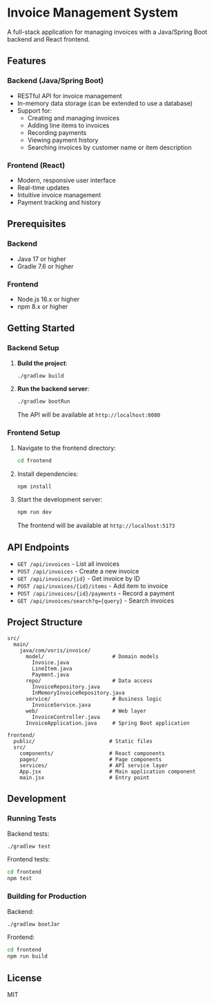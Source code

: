 # Invoice Management System

A full-stack application for managing invoices with a Java/Spring Boot backend and React frontend.

## Features

### Backend (Java/Spring Boot)
- RESTful API for invoice management
- In-memory data storage (can be extended to use a database)
- Support for:
  - Creating and managing invoices
  - Adding line items to invoices
  - Recording payments
  - Viewing payment history
  - Searching invoices by customer name or item description

### Frontend (React)
- Modern, responsive user interface
- Real-time updates
- Intuitive invoice management
- Payment tracking and history

## Prerequisites

### Backend
- Java 17 or higher
- Gradle 7.6 or higher

### Frontend
- Node.js 16.x or higher
- npm 8.x or higher

## Getting Started

### Backend Setup

1. **Build the project**:
   ```bash
   ./gradlew build
   ```

2. **Run the backend server**:
   ```bash
   ./gradlew bootRun
   ```
   The API will be available at `http://localhost:8080`

### Frontend Setup

1. Navigate to the frontend directory:
   ```bash
   cd frontend
   ```

2. Install dependencies:
   ```bash
   npm install
   ```

3. Start the development server:
   ```bash
   npm run dev
   ```
   The frontend will be available at `http://localhost:5173`

## API Endpoints

- `GET /api/invoices` - List all invoices
- `POST /api/invoices` - Create a new invoice
- `GET /api/invoices/{id}` - Get invoice by ID
- `POST /api/invoices/{id}/items` - Add item to invoice
- `POST /api/invoices/{id}/payments` - Record a payment
- `GET /api/invoices/search?q={query}` - Search invoices

## Project Structure

```
src/
  main/
    java/com/voris/invoice/
      model/                      # Domain models
        Invoice.java
        LineItem.java
        Payment.java
      repo/                       # Data access
        InvoiceRepository.java
        InMemoryInvoiceRepository.java
      service/                    # Business logic
        InvoiceService.java
      web/                        # Web layer
        InvoiceController.java
      InvoiceApplication.java     # Spring Boot application

frontend/
  public/                        # Static files
  src/
    components/                  # React components
    pages/                       # Page components
    services/                    # API service layer
    App.jsx                      # Main application component
    main.jsx                     # Entry point
```

## Development

### Running Tests

Backend tests:
```bash
./gradlew test
```

Frontend tests:
```bash
cd frontend
npm test
```

### Building for Production

Backend:
```bash
./gradlew bootJar
```

Frontend:
```bash
cd frontend
npm run build
```

## License

MIT